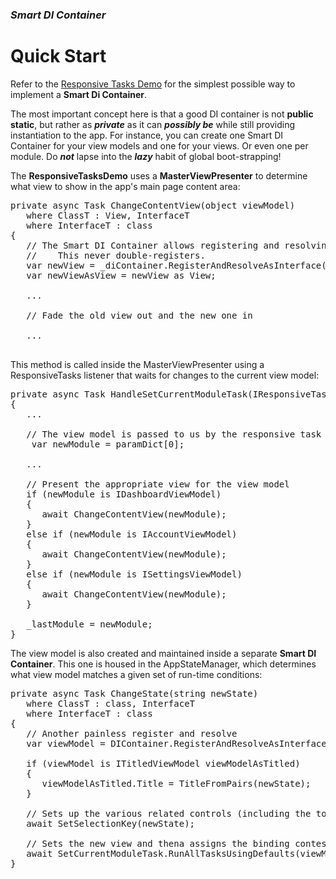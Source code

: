 ### *Smart DI Container*
# Quick Start

Refer to the [Responsive Tasks Demo](https://github.com/marcusts/Com.MarcusTS.ResponsiveTasksDemo) for the simplest possible way to implement a **Smart Di Container**.

The most important concept here is that a good DI container is not **public static**, but rather as ***private*** as it can ***possibly be*** while still providing instantiation to the app.  For instance, you can create one Smart DI Container for your view models and one for your views. Or even one per module.  Do ***not*** lapse into the ***lazy*** habit of global boot-strapping!

The **ResponsiveTasksDemo** uses a **MasterViewPresenter** to determine what view to show in the app's main page content area:

<pre lang='cs'>
private async Task ChangeContentView<InterfaceT, ClassT>(object viewModel)
   where ClassT : View, InterfaceT
   where InterfaceT : class
{
   // The Smart DI Container allows registering and resolving at the same time !!!
   //    This never double-registers.
   var newView = _diContainer.RegisterAndResolveAsInterface<ClassT, InterfaceT>();
   var newViewAsView = newView as View;

   ...
   
   // Fade the old view out and the new one in

   ... 
   
</pre>

This method is called inside the MasterViewPresenter using a ResponsiveTasks listener that waits for changes to the current view model:

<pre lang='cs'>
private async Task HandleSetCurrentModuleTask(IResponsiveTaskParams paramDict)
{
   ...

   // The view model is passed to us by the responsive task
    var newModule = paramDict[0];

   ...
   
   // Present the appropriate view for the view model
   if (newModule is IDashboardViewModel)
   {
      await ChangeContentView<IDashboardView, DashboardView>(newModule);
   }
   else if (newModule is IAccountViewModel)
   {
      await ChangeContentView<IAccountView, AccountView>(newModule);
   }
   else if (newModule is ISettingsViewModel)
   {
      await ChangeContentView<ISettingsView, SettingsView>(newModule);
   }

   _lastModule = newModule;
}
</pre>

The view model is also created and maintained inside a separate **Smart DI Container**.  This one is housed in the AppStateManager, which determines what view model matches a given set of run-time conditions:

<pre lang='cs'>
private async Task ChangeState<InterfaceT, ClassT>(string newState)
   where ClassT : class, InterfaceT
   where InterfaceT : class
{
   // Another painless register and resolve
   var viewModel = DIContainer.RegisterAndResolveAsInterface<ClassT, InterfaceT>();

   if (viewModel is ITitledViewModel viewModelAsTitled)
   {
      viewModelAsTitled.Title = TitleFromPairs(newState);
   }
   
   // Sets up the various related controls (including the toolbar) for the view model
   await SetSelectionKey(newState);

   // Sets the new view and thena assigns the binding contest to the new view model.
   await SetCurrentModuleTask.RunAllTasksUsingDefaults(viewModel);
}
</pre>



